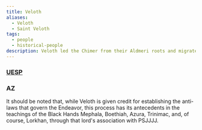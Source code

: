 ```yaml
---
title: Veloth
aliases:
  - Veloth
  - Saint Veloth
tags:
  - people
  - historical-people
description: Veloth led the Chimer from their Aldmeri roots and migrated en masse to the East.
---
```

### [UESP](https://en.uesp.net/wiki/Lore:Veloth)

### AZ
It should be noted that, while Veloth is given credit for establishing the anti-laws that govern the Endeavor, this process has its antecedents in the teachings of the Black Hands Mephala, Boethiah, Azura, Trinimac, and, of course, Lorkhan, through that lord's association with PSJJJJ.